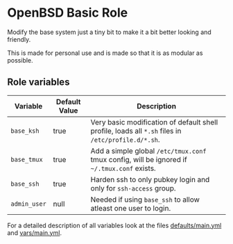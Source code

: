 # OpenBSD Basic Role 
Modify the base system just a tiny bit to make it a bit better looking and friendly.

This is made for personal use and is made so that it is as modular as possible.


## Role variables

| Variable | Default Value | Description |
| -------- | ------------- | ----------- |
| `base_ksh` | true | Very basic modification of default shell profile, loads all `*.sh` files in `/etc/profile.d/*.sh`. |
| `base_tmux` | true | Add a simple global `/etc/tmux.conf` tmux config, will be ignored if `~/.tmux.conf` exists. |
| `base_ssh` | true | Harden ssh to only pubkey login and only for `ssh-access` group. |
| `admin_user`| null | Needed if using `base_ssh` to allow atleast one user to login. |

For a detailed description of all variables look at the files [defaults/main.yml](defaults/main.yml) and [vars/main.yml](vars/main.yml).

